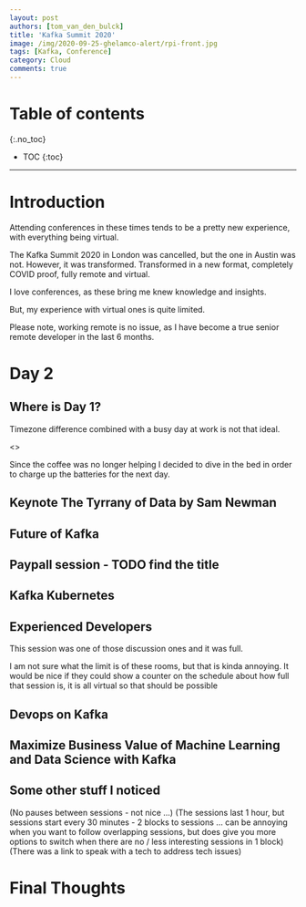 ```yaml
---
layout: post
authors: [tom_van_den_bulck]
title: 'Kafka Summit 2020'
image: /img/2020-09-25-ghelamco-alert/rpi-front.jpg
tags: [Kafka, Conference]
category: Cloud
comments: true
---
```


# Table of contents
{:.no_toc}

- TOC
{:toc}

----

# Introduction

Attending conferences in these times tends to be a pretty new experience, with everything being virtual.

The Kafka Summit 2020 in London was cancelled, but the one in Austin was not.
However, it was transformed.
Transformed in a new format, completely COVID proof, fully remote and virtual.

I love conferences, as these bring me knew knowledge and insights.

But, my experience with virtual ones is quite limited.

Please note, working remote is no issue, as I have become a true senior remote developer in the last 6 months.


# Day 2

## Where is Day 1?
Timezone difference combined with a busy day at work is not that ideal.

<<understatement>>
    
Since the coffee was no longer helping I decided to dive in the bed in order to charge up the batteries for the next day.

## Keynote The Tyrrany of Data by Sam Newman

## Future of Kafka

## Paypall session - TODO find the title

## Kafka Kubernetes

## Experienced Developers
This session was one of those discussion ones and it was full.

I am not sure what the limit is of these rooms, but that is kinda annoying.
It would be nice if they could show a counter on the schedule about how full that session is, it is all virtual so that should be possible

## Devops on Kafka

## Maximize Business Value of Machine Learning and Data Science with Kafka

## Some other stuff I noticed
(No pauses between sessions - not nice ...)
(The sessions last 1 hour, but sessions start every 30 minutes - 2 blocks to sessions … can be annoying when you want to follow overlapping sessions, but does give you more options to switch when there are no / less interesting sessions in 1 block)
(There was a link to speak with a tech to address tech issues)


# Final Thoughts


 
